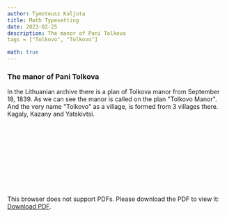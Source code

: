```yaml
---
author: Tymoteusz Kaljuta
title: Math Typesetting
date: 2023-02-25
description: The manor of Pani Tolkova
tags = ["Tolkovo", "Tolkovo"]

math: true
---
```


  <h3>The manor of Pani Tolkova</h3>
  <p>In the Lithuanian archive there is a plan of Tolkova manor from September 18, 1839.
As we can see the manor is called on the plan "Tolkovo Manor". And the very name "Tolkovo" as a village, is formed from 3 villages there. Kagaly, Kazany and Yatskivtsi.</p>
<object data="https://drive.google.com/file/d/1_YmG5LQ1zEs-84lmxn25iqO14XsLmunG/view?usp=sharing" type="application/pdf" width="700px" height="700px">
    <embed src="https://drive.google.com/file/d/1_YmG5LQ1zEs-84lmxn25iqO14XsLmunG/view?usp=sharing">
        <p>This browser does not support PDFs. Please download the PDF to view it: <a href="https://drive.google.com/file/d/1_YmG5LQ1zEs-84lmxn25iqO14XsLmunG/view?usp=sharing">Download PDF</a>.</p>
    </embed>
</object>

